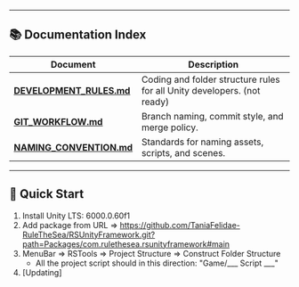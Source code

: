 
---

## 📚 Documentation Index

| Document | Description |
|-----------|-------------|
| [**DEVELOPMENT_RULES.md**](Docs/DEVELOPMENT_RULES.md) | Coding and folder structure rules for all Unity developers. (not ready) |
| [**GIT_WORKFLOW.md**](Docs/GIT_WORKFLOW..md) | Branch naming, commit style, and merge policy. |
| [**NAMING_CONVENTION.md**](Docs/NAMING_CONVENTION.md) | Standards for naming assets, scripts, and scenes. |

---

## 🚀 Quick Start

1. Install Unity LTS: 6000.0.60f1
2. Add package from URL => https://github.com/TaniaFelidae-RuleTheSea/RSUnityFramework.git?path=Packages/com.rulethesea.rsunityframework#main
3. MenuBar => RSTools => Project Structure => Construct Folder Structure
   - All the project script should in this direction: "Game/___ Script ___"
4. [Updating]
